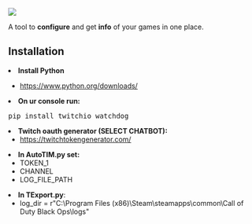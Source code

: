 

![](https://i.imgur.com/WrpeLuM.png)

A tool to <strong>configure</strong> and get <strong>info</strong> of your games in one place.

## Installation


  <strong><li>Install Python</li></strong>
    <ul>
    <li><a href="https://www.python.org/downloads/">https://www.python.org/downloads/</a></li>
        </ul>
  
  <li>
    <strong>On ur console run:</strong>
  </li>
    <pre>pip install twitchio watchdog</pre>
       
  <li>
    <strong>Twitch oauth generator (SELECT CHATBOT): </strong>
    <ul>
    <li><a href="https://twitchtokengenerator.com/">https://twitchtokengenerator.com/</a></li>
    </ul>
  </li> 
  <li>
    <strong>In AutoTIM.py set:</strong>
    <ul>
      <li>TOKEN_1</li>
      <li>CHANNEL</li>
      <li>LOG_FILE_PATH</li>
    </ul>
  </li> 
          
<li>
  <strong>  In TExport.py</strong>:
    <ul>
      <li>log_dir = r"C:\Program Files (x86)\Steam\steamapps\common\Call of Duty Black Ops\logs"</li>
    </ul>
  </li>
